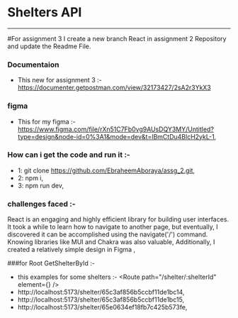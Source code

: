 # Shelters API
***

#For assignment 3 I create a new branch React  in assignment 2 Repository  and update the Readme File.

### Documentaion
- This new  for assignment 3 :- https://documenter.getpostman.com/view/32173427/2sA2r3YkX3 
### figma
- This for my figma :- https://www.figma.com/file/rXn51C7Fb0vg9AUsDQY3MY/Untitled?type=design&node-id=0%3A1&mode=dev&t=IBmCtDu4BlcH2ykL-1,

### How can i get the code and run it :-

- 1:   git clone https://github.com/EbraheemAboraya/assg_2.git,
- 2:   npm i,
- 3:   npm run dev,


### challenges faced :-
React is an engaging and highly efficient library for building user interfaces. It took a while to learn how to navigate to another page, but eventually, I discovered it can be accomplished using the navigate('/') command. Knowing libraries like MUI and Chakra was also valuable, Additionally, I created a relatively simple design in Figma  ,

    
###for Root GetShelterById :-
- this examples for some shelters :-  <Route path="/shelter/:shelterId" element={<GetShelterById />} />
- http://localhost:5173/shelter/65c3af856b5ccbf11de1bc14,
- http://localhost:5173/shelter/65c3af856b5ccbf11de1bc15,
- http://localhost:5173/shelter/65e0634ef18fb7c425b573fe,



